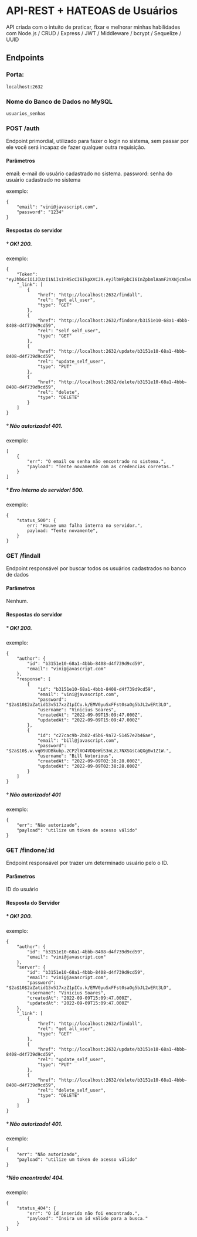# API-REST + HATEOAS de Usuários
API criada com o intuito de praticar, fixar e melhorar minhas habilidades com Node.js / CRUD /  Express / JWT / Middleware / bcrypt / Sequelize / UUID

## Endpoints

### Porta:

```
localhost:2632
```
### Nome do Banco de Dados no MySQL
```
usuarios_senhas
```
### POST /auth

Endpoint primordial, utilizado para fazer o login no sistema, sem passar por ele você será incapaz de fazer qualquer outra requisição.

#### Parâmetros

email: e-mail do usuário cadastrado no sistema.
password: senha do usuário cadastrado no sistema

exemplo:

```
{
    "email": "vini@javascript.com",
    "password": "1234"
}
```

#### Respostas do servidor

##### ° OK! 200.

exemplo:

```
{
    "Token": "eyJhbGciOiJIUzI1NiIsInR5cCI6IkpXVCJ9.eyJlbWFpbCI6InZpbmlAamF2YXNjcmlwdC5jb20iLCJpZCI6ImIzMTUxZTEwLTY4YTEtNGJiYi04NDA4LWQ0ZjczOWQ5Y2Q1OSIsImlhdCI6MTY2Mjc0MjI3MiwiZXhwIjoxNjYyOTE1MDcyfQ.lrgYgZG0sBxnGjZvcR7HWinbq6a8d6GrEIaFgEXMU1E",
    "_link": [
        {
            "href": "http://localhost:2632/findall",
            "rel": "get_all_user",
            "type": "GET"
        },
        {
            "href": "http://localhost:2632/findone/b3151e10-68a1-4bbb-8408-d4f739d9cd59",
            "rel": "self_self_user",
            "type": "GET"
        },
        {
            "href": "http://localhost:2632/update/b3151e10-68a1-4bbb-8408-d4f739d9cd59",
            "rel": "update_self_user",
            "type": "PUT"
        },
        {
            "href": "http://localhost:2632/delete/b3151e10-68a1-4bbb-8408-d4f739d9cd59",
            "rel": "delete",
            "type": "DELETE"
        }
    ]
}
```

##### ° Não autorizado! 401.

exemplo:

```
[
    {
        "err": "O email ou senha não encontrado no sistema.",
        "payload": "Tente novamente com as credencias corretas."
    }
]
```

##### ° Erro interno do servidor! 500.

exemplo:

```
{
    "status_500": {
        err: "Houve uma falha interna no servidor.",
        payload: "Tente novamente",
    }
}
```

### GET /findall

Endpoint responsável por buscar todos os usuários cadastrados no banco de dados

#### Parâmetros

Nenhum.

#### Respostas do servidor

##### ° OK! 200.

exemplo:

```
{
    "author": {
        "id": "b3151e10-68a1-4bbb-8408-d4f739d9cd59",
        "email": "vini@javascript.com"
    },
    "response": [
        {
            "id": "b3151e10-68a1-4bbb-8408-d4f739d9cd59",
            "email": "vini@javascript.com",
            "password": "$2a$10$2aZatid13v517xzZ1pICu.k/EMV0yuSxFFst0saOg5bJL2wERt3LO",
            "username": "Vinicius Soares",
            "createdAt": "2022-09-09T15:09:47.000Z",
            "updatedAt": "2022-09-09T15:09:47.000Z"
        },
        {
            "id": "c27cac9b-2b82-45b6-9a72-51457e2b46ae",
            "email": "bill@javascript.com",
            "password": "$2a$10$.w.vq09UDBkubp.2CP2lXO4VDQeWiS3nLzL7NXSGsCaQXgBw1Z1W.",
            "username": "Bill Notorious",
            "createdAt": "2022-09-09T02:38:28.000Z",
            "updatedAt": "2022-09-09T02:38:28.000Z"
        }
    ]
}
```

##### ° Não autorizado! 401

exemplo:

```
{
    "err": "Não autorizado",
    "payload": "utilize um token de acesso válido"
}
```

### GET /findone/:id

Endpoint responsável por trazer um determinado usuário pelo o ID.

#### Parâmetros

ID do usuário

#### Resposta do Servidor

##### ° OK! 200.

exemplo:

```
{
    "author": {
        "id": "b3151e10-68a1-4bbb-8408-d4f739d9cd59",
        "email": "vini@javascript.com"
    },
    "server": {
        "id": "b3151e10-68a1-4bbb-8408-d4f739d9cd59",
        "email": "vini@javascript.com",
        "password": "$2a$10$2aZatid13v517xzZ1pICu.k/EMV0yuSxFFst0saOg5bJL2wERt3LO",
        "username": "Vinicius Soares",
        "createdAt": "2022-09-09T15:09:47.000Z",
        "updatedAt": "2022-09-09T15:09:47.000Z"
    },
    "_link": [
        {
            "href": "http://localhost:2632/findall",
            "rel": "get_all_user",
            "type": "GET"
        },
        {
            "href": "http://localhost:2632/update/b3151e10-68a1-4bbb-8408-d4f739d9cd59",
            "rel": "update_self_user",
            "type": "PUT"
        },
        {
            "href": "http://localhost:2632/delete/b3151e10-68a1-4bbb-8408-d4f739d9cd59",
            "rel": "delete_self_user",
            "type": "DELETE"
        }
    ]
}
```

##### ° Não autorizado! 401.

exemplo:

```
{
    "err": "Não autorizado",
    "payload": "utilize um token de acesso válido"
}
```

##### °Não encontrado! 404.

exemplo:

```
{
    "status_404": {
        "err": "O id inserido não foi encontrado.",
        "payload": "Insira um id válido para a busca."
    }
}
```

